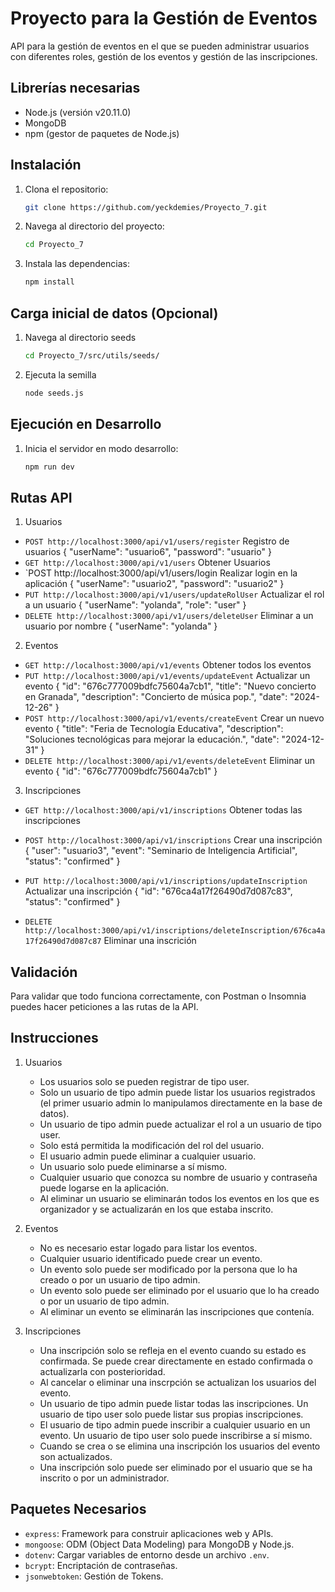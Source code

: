 # Proyecto para la Gestión de Eventos
API para la gestión de eventos en el que se pueden administrar usuarios con diferentes roles, gestión de los eventos y gestión de las inscripciones.

## Librerías necesarias
- Node.js (versión v20.11.0)
- MongoDB
- npm (gestor de paquetes de Node.js)

## Instalación
1. Clona el repositorio:
    ```sh
    git clone https://github.com/yeckdemies/Proyecto_7.git
    ```
2. Navega al directorio del proyecto:
    ```sh
    cd Proyecto_7
    ```
3. Instala las dependencias:
    ```sh
    npm install
    ```

## Carga inicial de datos (Opcional)
1. Navega al directorio seeds
    ```sh
    cd Proyecto_7/src/utils/seeds/
    ```
2. Ejecuta la semilla
    ```sh
    node seeds.js
    ```
## Ejecución en Desarrollo
1. Inicia el servidor en modo desarrollo:
    ```sh
    npm run dev
    ```
    
## Rutas API
1. Usuarios
- `POST http://localhost:3000/api/v1/users/register`
Registro de usuarios
{
    "userName": "usuario6",
    "password": "usuario"
}
- `GET http://localhost:3000/api/v1/users`
Obtener Usuarios
- `POST http://localhost:3000/api/v1/users/login
Realizar login en la aplicación
{
    "userName": "usuario2",
    "password": "usuario2"
}
- `PUT http://localhost:3000/api/v1/users/updateRolUser`
Actualizar el rol a un usuario
{
    "userName": "yolanda",
    "role": "user"
}
- `DELETE http://localhost:3000/api/v1/users/deleteUser`
Eliminar a un usuario por nombre
{
    "userName": "yolanda"
}
2. Eventos
- `GET http://localhost:3000/api/v1/events`
Obtener todos los eventos
- `PUT http://localhost:3000/api/v1/events/updateEvent`
Actualizar un evento
{
    "id": "676c777009bdfc75604a7cb1",
    "title": "Nuevo concierto en Granada",
    "description": "Concierto de música pop.",
    "date": "2024-12-26"
}
- `POST http://localhost:3000/api/v1/events/createEvent`
Crear un nuevo evento
 {
    "title": "Feria de Tecnología Educativa",
    "description": "Soluciones tecnológicas para mejorar la educación.",
    "date": "2024-12-31"
  }
- `DELETE http://localhost:3000/api/v1/events/deleteEvent`
Eliminar un evento
{
    "id": "676c777009bdfc75604a7cb1"
}

3. Inscripciones
- `GET http://localhost:3000/api/v1/inscriptions`
Obtener todas las inscripciones

- `POST http://localhost:3000/api/v1/inscriptions`
Crear una inscripción
{
    "user": "usuario3",
    "event": "Seminario de Inteligencia Artificial",
    "status": "confirmed"
}

- `PUT http://localhost:3000/api/v1/inscriptions/updateInscription`
Actualizar una inscripción
{
    "id": "676ca4a17f26490d7d087c83",
    "status": "confirmed"
}
- `DELETE http://localhost:3000/api/v1/inscriptions/deleteInscription/676ca4a17f26490d7d087c87`
Eliminar una inscrición

## Validación
Para validar que todo funciona correctamente, con Postman o Insomnia puedes hacer peticiones a las rutas de la API.

## Instrucciones
1. Usuarios
    - Los usuarios solo se pueden registrar de tipo user.
    - Solo un usuario de tipo admin puede listar los usuarios registrados (el primer usuario admin lo manipulamos directamente en la base de datos). 
    - Un usuario de tipo admin puede actualizar el rol a un usuario de tipo user.
    - Solo está permitida la modificación del rol del usuario.
    - El usuario admin puede eliminar a cualquier usuario.
    - Un usuario solo puede eliminarse a sí mismo.
    - Cualquier usuario que conozca su nombre de usuario y contraseña puede logarse en la aplicación.
    - Al eliminar un usuario se eliminarán todos los eventos en los que es organizador y se actualizarán en los que estaba inscrito.

2. Eventos
    - No es necesario estar logado para listar los eventos.
    - Cualquier usuario identificado puede crear un evento.
    - Un evento solo puede ser modificado por la persona que lo ha creado o por un usuario de tipo admin.
    - Un evento solo puede ser eliminado por el usuario que lo ha creado o por un usuario de tipo admin.
    - Al eliminar un evento se eliminarán las inscripciones que contenía.
    
3. Inscripciones
    - Una inscripción solo se refleja en el evento cuando su estado es confirmada. Se puede crear directamente en estado confirmada o actualizarla con posterioridad.
    - Al cancelar o eliminar una inscrpción se actualizan los usuarios del evento.
    - Un usuario de tipo admin puede listar todas las inscripciones. Un usuario de tipo user solo puede listar sus propias inscripciones.
    - El usuario de tipo admin puede inscribir a cualquier usuario en un evento. Un usuario de tipo user solo puede inscribirse a sí mismo. 
    - Cuando se crea o se elimina una inscripción los usuarios del evento son actualizados. 
    - Una inscripción solo puede ser eliminado por el usuario que se ha inscrito o por un administrador. 

## Paquetes Necesarios
- `express`: Framework para construir aplicaciones web y APIs.
- `mongoose`: ODM (Object Data Modeling) para MongoDB y Node.js.
- `dotenv`: Cargar variables de entorno desde un archivo `.env`.
- `bcrypt`: Encriptación de contraseñas.
- `jsonwebtoken`: Gestión de Tokens.



